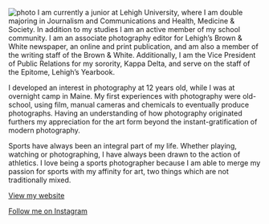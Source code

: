 ![photo](https://static1.squarespace.com/static/595e98114c8b03b59c91e1b4/t/595ee9b1bf629a49f1dc02b7/1499481355718/?format=1500w)
I am currently a junior at Lehigh University, where I am double majoring in Journalism and Communications and Health, Medicine & Society. In addition to my studies I am an active member of my school community. I am an associate photography editor for Lehigh’s Brown & White newspaper, an online and print publication, and am also a member of the writing staff of the Brown & White. Additionally, I am the Vice President of Public Relations for my sorority, Kappa Delta, and serve on the staff of the Epitome, Lehigh’s Yearbook.

I developed an interest in photography at 12 years old, while I was at overnight camp in Maine. My first experiences with photography were old-school, using film, manual cameras and chemicals to eventually produce photographs. Having an understanding of how photography originated furthers my appreciation for the art form beyond the instant-gratification of modern photography.

Sports have always been an integral part of my life. Whether playing, watching or photographing, I have always been drawn to the action of athletics. I love being a sports photographer because I am able to merge my passion for sports with my affinity for art, two things which are not traditionally mixed.

[View my website](https://www.sarahlepstein.com/)

[Follow me on Instagram](https://www.instagram.com/saahepstein_photography)
